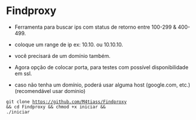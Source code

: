 # Findproxy

- Ferramenta para buscar ips com status de retorno entre 100-299 & 400-499.
- coloque um range de ip ex: 10.10. ou 10.10.10.
- você precisará de um domínio também.

- Agora opção de colocar porta, para testes com possível disponibilidade em ssl.
- caso não tenha um domínio, poderá usar alguma host (google.com, etc.)(recomendável usar dominio)

<code>git clone https://github.com/M4tiass/Findproxy && cd Findproxy && chmod +x iniciar && ./iniciar</code>
